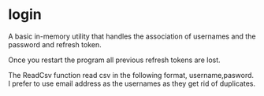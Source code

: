# login

A basic in-memory utility that handles the association of usernames and the password and refresh token.

Once you restart the program all previous refresh tokens are lost.

The ReadCsv function read csv in the following format, username,pasword. I prefer to use email address as the usernames as they get rid of duplicates.
